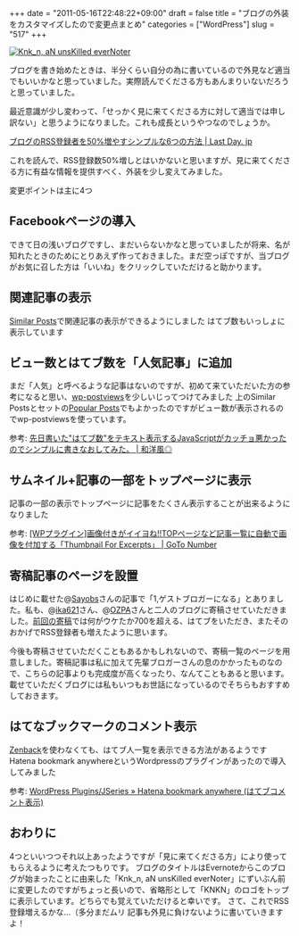 +++
date = "2011-05-16T22:48:22+09:00"
draft = false
title = "ブログの外装をカスタマイズしたので変更点まとめ"
categories = ["WordPress"]
slug = "517"
+++

<a rel="nofollow" target="_blank" href="http://www.flickr.com/photos/knk_n/5726421930/" title="Knk_n, aN unsKilled everNoter by kenke_n, on Flickr"><img class="flickr_photo" src="http://farm4.static.flickr.com/3179/5726421930_2ef017fea4.jpg" alt="Knk_n, aN unsKilled everNoter"/></a>

ブログを書き始めたときは、半分くらい自分の為に書いているので外見など適当でもいいかなと思っていました。実際読んでくださる方もあんまりいないだろうと思っていました。

<!--more-->



最近意識が少し変わって、「せっかく見に来てくださる方に対して適当では申し訳ない」と思うようになりました。これも成長というやつなのでしょうか。

<a rel="nofollow" target="_blank" href="http://www.lastday.jp/2011/05/16/increase-number-of-rss">ブログのRSS登録者を50%増やすシンプルな6つの方法 | Last Day. jp</a><a rel="nofollow" target="_blank" href="http://b.hatena.ne.jp/entry/http://www.lastday.jp/2011/05/16/increase-number-of-rss"><img border="0" src="http://b.hatena.ne.jp/entry/image/http://www.lastday.jp/2011/05/16/increase-number-of-rss" alt=""/></a>

これを読んで、RSS登録数50%増しとはいかないと思いますが、見に来てくださる方に有益な情報を提供すべく、外装を少し変えてみました。

変更ポイントは主に4つ


<h2>Facebookページの導入</h2>
できて日の浅いブログですし、まだいらないかなと思っていましたが将来、名が知れたときのためにとりあえず作っておきました。まだ空っぽですが、当ブログがお気に召した方は「いいね」をクリックしていただけると助かります。


<h2>関連記事の表示</h2>
<a href="http://rmarsh.com/plugins/similar-posts/">Similar Posts</a>で関連記事の表示ができるようにしました はてブ数もいっしょに表示しています


<h2>ビュー数とはてブ数を「人気記事」に追加</h2>
まだ「人気」と呼べるような記事はないのですが、初めて来ていただいた方の参考になると思い、<a href="http://www.lesterchan.net/wordpress/readme/wp-postviews.html">wp-postviews</a>を少しいじってつけてみました
上のSimilar Postsとセットの<a href="http://rmarsh.com/plugins/popular-posts-plugin/">Popular Posts</a>でもよかったのですがビュー数が表示されるのでwp-postviewsを使っています。

参考: <a rel="nofollow" target="_blank" href="http://wayohoo.com/programming/javascript/new-hatena-bookmarks-count-text-view-code.html">先日書いた"はてブ数"をテキスト表示するJavaScriptがカッチョ悪かったのでシンプルに書きなおしてみた。 | 和洋風◎</a><a rel="nofollow" target="_blank" href="http://b.hatena.ne.jp/entry/http://wayohoo.com/programming/javascript/new-hatena-bookmarks-count-text-view-code.html"><img border="0" src="http://b.hatena.ne.jp/entry/image/http://wayohoo.com/programming/javascript/new-hatena-bookmarks-count-text-view-code.html" alt=""/></a>


<h2>サムネイル+記事の一部をトップページに表示</h2>
記事の一部の表示でトップページに記事をたくさん表示することが出来るようになりました

参考: <a rel="nofollow" target="_blank" href="http://nori510.com/archives/4440">[WPプラグイン]画像付きがイイヨね!!TOPページなど記事一覧に自動で画像を付加する「Thumbnail For Excerpts」 | GoTo Number</a><a rel="nofollow" target="_blank" href="http://b.hatena.ne.jp/entry/http://nori510.com/archives/4440"><img border="0" src="http://b.hatena.ne.jp/entry/image/http://nori510.com/archives/4440" alt=""/></a>


<h2>寄稿記事のページを設置</h2>
はじめに載せた@<a href="http://twitter.com/Sayobs">Sayobs</a>さんの記事で「1,ゲストブロガーになる」とありました。私も、@<a href="http://twitter.com/ika621">ika621</a>さん、@<a href="http://twitter.com/OZPA">OZPA</a>さんと二人のブログに寄稿させていただきました。<a href="http://ozpa-h4.com/2011/05/09/1105knk_n/">前回の寄稿</a>では何がウケたか700を超える、はてブをいただき、またそのおかげでRSS登録者も増えたように思います。

今後も寄稿させていただくこともあるかもしれないので、寄稿一覧のページを用意しました。寄稿記事は私に加えて先輩ブロガーさんの息のかかったものなので、こちらの記事よりも完成度が高くなったり、なんてこともあると思います。載せていただくブログには私もいつもお世話になっているのでそちらもおすすめしておきます。


<h2>はてなブックマークのコメント表示</h2>
<a href="http://zenback.net">Zenback</a>を使わなくても、はてブ人一覧を表示できる方法があるようです 
Hatena bookmark anywhereというWordpressのプラグインがあったので導入してみました

参考: <a rel="nofollow" target="_blank" href="http://wppluginsj.sourceforge.jp/hatena-bookmark-anywhere/">WordPress Plugins/JSeries » Hatena bookmark anywhere (はてブコメント表示)</a><a rel="nofollow" target="_blank" href="http://b.hatena.ne.jp/entry/http://wppluginsj.sourceforge.jp/hatena-bookmark-anywhere/"><img border="0" src="http://b.hatena.ne.jp/entry/image/http://wppluginsj.sourceforge.jp/hatena-bookmark-anywhere/" alt=""/></a>


<h2>おわりに</h2>
4つといいつつそれ以上あったようですが「見に来てくださる方」により使ってもらえるように考えたつもりです。
ブログのタイトルはEvernoteからこのブログが始まったことに由来した「Knk_n, aN unsKilled everNoter」にずいぶん前に変更したのですがちょっと長いので、省略形として「KNKN」のロゴをトップに表示しています。どちらでも覚えていただけると幸いです。
さて、これでRSS登録増えるかな...（多分まだムリ
記事も外見に負けないように書いていきますよ！
